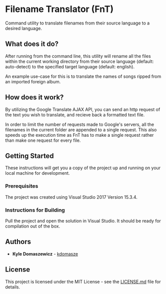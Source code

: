 # Filename Translator (FnT)

Command utility to translate filenames from their source language to a desired language.

## What does it do?

After running from the command line, this utility will rename all the files within the current working directory from their source language (default: auto-detect) to the specified target language (default: english).

An example use-case for this is to translate the names of songs ripped from an imported foreign album.

## How does it work?

By utilizing the Google Translate AJAX API, you can send an http request of the text you wish to translate, and recieve back a formatted text file.

In order to limit the number of requests made to Google's servers, all the filenames in the current folder are appended to a single request. This also speeds up the execution time as FnT has to make a single request rather than make one request for every file.

## Getting Started

These instructions will get you a copy of the project up and running on your local machine for development.

### Prerequisites

The project was created using Visual Studio 2017 Version 15.3.4.

### Instructions for Building

Pull the project and open the solution in Visual Studio. It should be ready for compilation out of the box.

## Authors

* **Kyle Domaszewicz** - [kdomasze](https://github.com/kdomasze)

## License

This project is licensed under the MIT License - see the [LICENSE.md](LICENSE.md) file for details.

